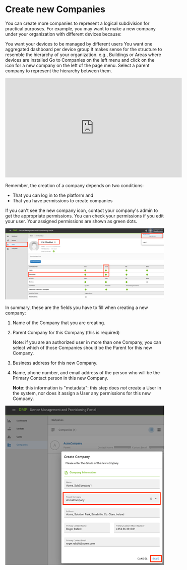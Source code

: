# Create new Companies

You can create more companies to represent a logical subdivision for practical purposes. For example, you may want to make a new company under your organization with different devices because:

You want your devices to be managed by different users
You want one aggregated dashboard per device group
It makes sense for the structure to resemble the hierarchy of your organization. e.g., Buildings or Areas where devices are installed
Go to Companies on the left menu and click on the icon for a new company on the left of the page menu. Select a parent company to represent the hierarchy between them.



<iframe width="560" height="315" src="https://www.youtube.com/embed/oHyHGEjnUY4" frameborder="0" allow="accelerometer; autoplay; encrypted-media; gyroscope; picture-in-picture" allowfullscreen></iframe>




Remember, the creation of a company depends on two conditions:
- That you can log in to the platform and
- That you have permissions to create companies

If you can't see the new company icon, contact your company's admin to get the appropriate permissions.
You can check your permissions if you edit your user. Your assigned permissions are shown as green dots.

![permissions](./01_newCompanyPermissions.png)

In summary, these are the fields you have to fill when creating a new company: 

1. Name of the Company that you are creating. 

2. Parent Company for this Company (this is required)

   Note: if you are an authorized user in more than one Company, you can select which of those Companies should be the Parent for this new Company.

3. Business address for this new Company.

4. Name, phone number, and email address of the person who will be the Primary Contact person in this new Company. 

   **Note**: this information is "metadata": this step does _not_ create a User in the system, nor does it assign a User any permissions for this new Company. 

![createCompanyForm](./03_createForm.png)
